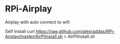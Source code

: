 RPi-Airplay
===========

Airplay with auto connect to wifi

Self Install
curl https://raw.github.com/alexraddas/RPi-Airplay/master/AirPiInstall.sh > AirPiInstall.sh
